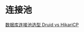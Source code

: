 # 连接池

[数据库连接池选型 Druid vs HikariCP](数据库连接池选型%20Druid%20vs%20HikariCP/数据库连接池选型%20Druid%20vs%20HikariCP.md "数据库连接池选型 Druid vs HikariCP")
